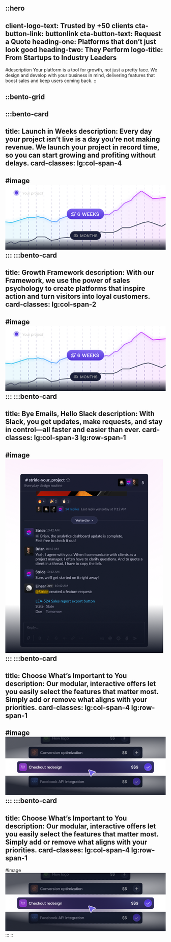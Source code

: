 ::hero
---
client-logo-text: Trusted by +50 clients
cta-button-link: buttonlink
cta-button-text: Request a Quote
heading-one: Platforms that don’t just look good
heading-two: They Perform
logo-title: From Startups to Industry Leaders
---
#description
Your platform is a tool for growth, not just a pretty face. We design and develop with your business in mind, delivering features that boost sales and keep users coming back.
::

::bento-grid
  ---
  :::bento-card
  ---
  title: Launch in Weeks
  description: Every day your project isn’t live is a day you’re not making revenue. We launch your project in record time, so you can start growing and profiting without delays.
  card-classes: lg:col-span-4
  ---
  #image
  ![live-in-weeks.png](/live-in-weeks.png)
  :::
  :::bento-card
  ---
  title: Growth Framework
  description: With our Framework, we use the power of sales psychology to create platforms that inspire action and turn visitors into loyal customers.
  card-classes: lg:col-span-2
  ---
  #image
  ![live-in-weeks.png](/live-in-weeks.png)
  :::
  :::bento-card
  ---
  title: Bye Emails, Hello Slack
  description: With Slack, you get updates, make requests, and stay in control—all faster and easier than ever.
  card-classes: lg:col-span-3 lg:row-span-1
  ---
  #image
  ![bye-emails-hello-slack.png](/images/bye-emails-hello-slack.png)
  :::
  :::bento-card
  ---
  title: Choose What’s Important to You
  description: Our modular, interactive offers let you easily select the features that matter most. Simply add or remove what aligns with your priorities.
  card-classes: lg:col-span-4 lg:row-span-1
  ---
  #image
  ![choose-whats-important-to-you.png](/images/choose-whats-important-to-you.png)
  :::
  :::bento-card
  ---
  title: Choose What’s Important to You
  description: Our modular, interactive offers let you easily select the features that matter most. Simply add or remove what aligns with your priorities.
  card-classes: lg:col-span-4 lg:row-span-1
  ---
  #image
  ![choose-whats-important-to-you.png](/images/choose-whats-important-to-you.png)
  :::
::
